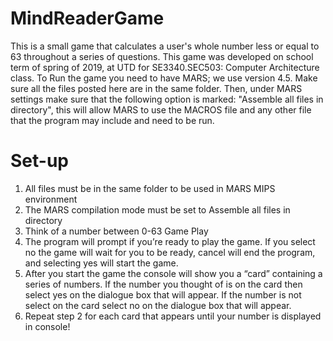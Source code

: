 # MindReaderGame

This is a small game that calculates a user's whole number less or equal to 63 throughout a series of questions. This game was developed on school term of spring of 2019, at UTD for SE3340.SEC503: Computer Architecture class.
To Run the game you need to have MARS; we use version 4.5. Make sure all the files posted here are in the same folder. Then, under MARS settings make sure that the following option is marked: "Assemble all files in directory", this will allow MARS to use the MACROS file and any other file that the program may include and need to be run.

# Set-up
1.	All files must be in the same folder to be used in MARS MIPS environment
2.	The MARS compilation mode must be set to Assemble all files in directory
3.	Think of a number between 0-63
Game Play
1.	The program will prompt if you’re ready to play the game. If you select no the game will wait for you to be ready, cancel will end the program, and selecting yes will start the game.
2.	After you start the game the console will show you a “card” containing a series of numbers. If the number you thought of is on the card then select yes on the dialogue box that will appear. If the number is not select on the card select no on the dialogue box that will appear.
3.	Repeat step 2 for each card that appears until your number is displayed in console!

